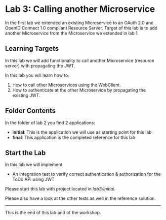 # Lab 3: Calling another Microservice

In the first lab we extended an existing Microservice to an OAuth 2.0 and OpenID Connect 1.0 compliant Resource Server.
Target of this lab is to add another Microservice from the Microservice we extended in lab 1.

## Learning Targets

In this lab we will add functionality to call another Microservice (resource server) with propagating the JWT.

In this lab you will learn how to:

1. How to call other Microservices using the WebClient.
2. How to authenticate at the other Microservice by propagating the existing JWT.

## Folder Contents

In the folder of lab 2 you find 2 applications:

* __initial__: This is the application we will use as starting point for this lab
* __final__: This application is the completed reference for this lab 

## Start the Lab

In this lab we will implement:

* An integration test to verify correct authentication & authorization for the ToDo API using JWT

Please start this lab with project located in _lab3/initial_.

Please also have a look at the other tests as well in the reference solution.

<hr>

This is the end of this lab and of the workshop.
